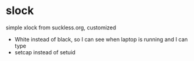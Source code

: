slock
=====

simple xlock from suckless.org, customized

* White instead of black, so I can see when laptop is running and I can type
* setcap instead of setuid
